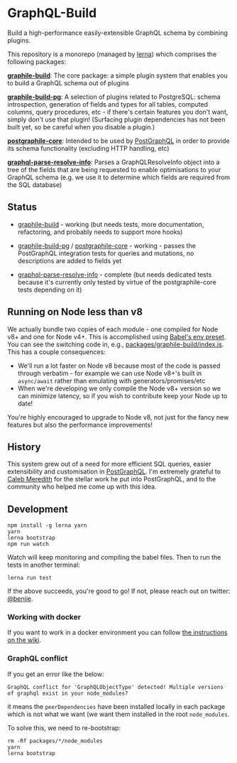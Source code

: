 GraphQL-Build
=============

Build a high-performance easily-extensible GraphQL schema by combining plugins.

This repository is a monorepo (managed by [lerna][]) which comprises the following packages:

**[graphile-build][]**: The core package: a simple plugin system that enables you to build a GraphQL schema out of plugins

**[graphile-build-pg][]**: A selection of plugins related to PostgreSQL: schema
  introspection, generation of fields and types for all tables, computed columns,
  query procedures, etc - if there's certain features you don't want, simply
  don't use that plugin! (Surfacing plugin dependencies has not been built yet,
  so be careful when you disable a plugin.)

**[postgraphile-core][]**: Intended to be used by [PostGraphQL][] in
  order to provide its schema functionality (excluding HTTP handling, etc)

**[graphql-parse-resolve-info][]**: Parses a GraphQLResolveInfo object into a
  tree of the fields that are being requested to enable optimisations to your
  GraphQL schema (e.g. we use it to determine which fields are required from the
  SQL database)

Status
------

- [graphile-build][] - working (but needs tests, more documentation, refactoring,
  and probably needs to support more hooks)

- [graphile-build-pg][] / [postgraphile-core][] - working - passes the PostGraphQL
  integration tests for queries and mutations, no descriptions are added to
  fields yet

- [graphql-parse-resolve-info][] - complete (but needs dedicated tests because
  it's currently only tested by virtue of the postgraphile-core tests depending
  on it)

Running on Node less than v8
----------------------------

We actually bundle two copies of each module - one compiled for Node v8+ and
one for Node v4+. This is accomplished using [Babel's env
preset](https://babeljs.io/docs/plugins/preset-env/). You can see the
switching code in, e.g.,
[packages/graphile-build/index.js](packages/graphile-build/index.js). This has a
couple consequences:

- We'll run a lot faster on Node v8 because most of the code is passed through
  verbatim - for example we can use Node v8+'s built in `async/await` rather
  than emulating with generators/promises/etc
- When we're developing we only compile the Node v8+ version so we can minimize
  latency, so if you wish to contribute keep your Node up to date!

You're highly encouraged to upgrade to Node v8, not just for the fancy new
features but also the performance improvements!

History
-------

This system grew out of a need for more efficient SQL queries, easier
extensibility and customisation in [PostGraphQL][]. I'm extremely grateful to
[Caleb Meredith][] for the stellar work he put into PostGraphQL, and to the
community who helped me come up with this idea.

Development
-----------

```
npm install -g lerna yarn
yarn
lerna bootstrap
npm run watch
```

Watch will keep monitoring and compiling the babel files. Then to run the tests in another terminal:

```
lerna run test
```

If the above succeeds, you're good to go! If not, please reach out on twitter:
[@benjie](https://twitter.com/benjie).

### Working with docker

If you want to work in a docker environment you can follow [the instructions on the wiki](https://github.com/graphile/graphile-build/wiki/Development-with-docker-compose).

### GraphQL conflict

If you get an error like the below:

`GraphQL conflict for 'GraphQLObjectType' detected! Multiple versions of graphql exist in your node_modules?`

it means the `peerDependencies` have been installed locally in each package
which is not what we want (we want them installed in the root `node_modules`.

To solve this, we need to re-bootstrap:

```
rm -Rf packages/*/node_modules
yarn
lerna bootstrap
```

[PostGraphQL]: https://github.com/postgraphql/postgraphql
[Caleb Meredith]: https://github.com/calebmer
[lerna]: https://github.com/lerna/lerna
[postgraphql-sql]: https://github.com/postgraphql/postgraphql/blob/9c36d7e9b9ad74e665de18964fd2554f9f639903/src/postgres/utils/sql.ts
[graphile-build]: packages/graphile-build/
[graphile-build-pg]: packages/graphile-build-pg/
[postgraphile-core]: packages/postgraphile-core/
[graphql-parse-resolve-info]: packages/graphql-parse-resolve-info/
